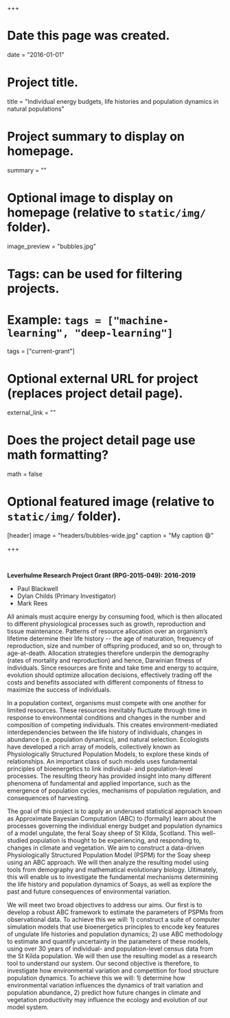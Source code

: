 +++
# Date this page was created.
date = "2016-01-01"

# Project title.
title = "Individual energy budgets, life histories and population dynamics in natural populations"

# Project summary to display on homepage.
summary = ""

# Optional image to display on homepage (relative to `static/img/` folder).
image_preview = "bubbles.jpg"

# Tags: can be used for filtering projects.
# Example: `tags = ["machine-learning", "deep-learning"]`
tags = ["current-grant"]

# Optional external URL for project (replaces project detail page).
external_link = ""

# Does the project detail page use math formatting?
math = false

# Optional featured image (relative to `static/img/` folder).
[header]
image = "headers/bubbles-wide.jpg"
caption = "My caption :smile:"

+++

<br>

**Leverhulme Research Project Grant (RPG-2015-049): 2016-2019**

- Paul Blackwell
- Dylan Childs (Primary Investigator)
- Mark Rees

All animals must acquire energy by consuming food, which is then allocated to different physiological processes such as growth, reproduction and tissue maintenance. Patterns of resource allocation over an organism’s lifetime determine their life history -- the age of maturation, frequency of reproduction, size and number of offspring produced, and so on, through to age-at-death. Allocation strategies therefore underpin the demography (rates of mortality and reproduction) and hence, Darwinian fitness of individuals. Since resources are finite and take time and energy to acquire, evolution should optimize allocation decisions, effectively trading off the costs and benefits associated with different components of fitness to maximize the success of individuals.

In a population context, organisms must compete with one another for limited resources. These resources inevitably fluctuate through time in response to environmental conditions and changes in the number and composition of competing individuals. This creates environment-mediated interdependencies between the life history of individuals, changes in abundance (i.e. population dynamics), and natural selection. Ecologists have developed a rich array of models, collectively known as Physiologically Structured Population Models, to explore these kinds of relationships. An important class of such models uses fundamental principles of bioenergetics to link individual- and population-level processes. The resulting theory has provided insight into many different phenomena of fundamental and applied importance, such as the emergence of population cycles, mechanisms of population regulation, and consequences of harvesting.

The goal of this project is to apply an underused statistical approach known as Approximate Bayesian Computation (ABC) to (formally) learn about the processes governing the individual energy budget and population dynamics of a model ungulate, the feral Soay sheep of St Kilda, Scotland. This well-studied population is thought to be experiencing, and responding to, changes in climate and vegetation. We aim to construct a data-driven Physiologically Structured Population Model (PSPM) for the Soay sheep using an ABC approach. We will then analyze the resulting model using tools from demography and mathematical evolutionary biology. Ultimately, this will enable us to investigate the fundamental mechanisms determining the life history and population dynamics of Soays, as well as explore the past and future consequences of environmental variation.

We will meet two broad objectives to address our aims. Our first is to develop a robust ABC framework to estimate the parameters of PSPMs from observational data. To achieve this we will: 1) construct a suite of computer simulation models that use bioenergetics principles to encode key features of ungulate life histories and population dynamics; 2) use ABC methodology to estimate and quantify uncertainty in the parameters of these models, using over 30 years of individual- and population-level census data from the St Kilda population. We will then use the resulting model as a research tool to understand our system. Our second objective is therefore, to investigate how environmental variation and competition for food structure population dynamics. To achieve this we will: 1) determine how environmental variation influences the dynamics of trait variation and population abundance, 2) predict how future changes in climate and vegetation productivity may influence the ecology and evolution of our model system.